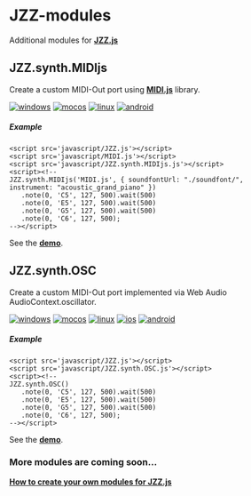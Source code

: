 # JZZ-modules

Additional modules for [**JZZ.js**](https://github.com/jazz-soft/JZZ)

## JZZ.synth.MIDIjs

Create a custom MIDI-Out port using [**MIDI.js**](https://github.com/mudcube/MIDI.js) library.

[![windows](http://jazz-soft.github.io/img/windows.jpg)](http://jazz-soft.github.io/modules/midijs)
[![mocos](http://jazz-soft.github.io/img/macos.jpg)](http://jazz-soft.github.io/modules/midijs)
[![linux](http://jazz-soft.github.io/img/linux.jpg)](http://jazz-soft.github.io/modules/midijs)
[![android](http://jazz-soft.github.io/img/android.jpg)](http://jazz-soft.github.io/modules/midijs)

##### Example

    <script src='javascript/JZZ.js'></script>
    <script src='javascript/MIDI.js'></script>
    <script src='javascript/JZZ.synth.MIDIjs.js'></script>
    <script><!--
    JZZ.synth.MIDIjs('MIDI.js', { soundfontUrl: "./soundfont/", instrument: "acoustic_grand_piano" })
       .note(0, 'C5', 127, 500).wait(500)
       .note(0, 'E5', 127, 500).wait(500)
       .note(0, 'G5', 127, 500).wait(500)
       .note(0, 'C6', 127, 500);
    --></script>

See the [**demo**](http://jazz-soft.github.io/modules/midijs).

## JZZ.synth.OSC

Create a custom MIDI-Out port implemented via Web Audio AudioContext.oscillator.

[![windows](http://jazz-soft.github.io/img/windows.jpg)](http://jazz-soft.github.io/modules/osc)
[![mocos](http://jazz-soft.github.io/img/macos.jpg)](http://jazz-soft.github.io/modules/osc)
[![linux](http://jazz-soft.github.io/img/linux.jpg)](http://jazz-soft.github.io/modules/osc)
[![ios](http://jazz-soft.github.io/img/ios.jpg)](http://jazz-soft.github.io/modules/osc)
[![android](http://jazz-soft.github.io/img/android.jpg)](http://jazz-soft.github.io/modules/osc)

##### Example

    <script src='javascript/JZZ.js'></script>
    <script src='javascript/JZZ.synth.OSC.js'></script>
    <script><!--
    JZZ.synth.OSC()
       .note(0, 'C5', 127, 500).wait(500)
       .note(0, 'E5', 127, 500).wait(500)
       .note(0, 'G5', 127, 500).wait(500)
       .note(0, 'C6', 127, 500);
    --></script>

See the [**demo**](http://jazz-soft.github.io/modules/osc).

### More modules are coming soon...

[**How to create your own modules for JZZ.js**](http://jazz-soft.net/doc/JZZ/modules.html)